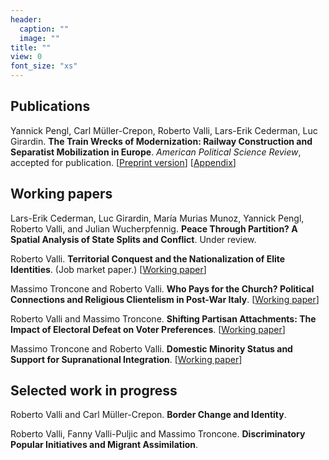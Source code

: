 ```yaml
---
header:
  caption: ""
  image: ""
title: ""
view: 0
font_size: "xs"
---
```


## Publications

Yannick Pengl, Carl Müller-Crepon, Roberto Valli, Lars-Erik Cederman, Luc Girardin. **The Train Wrecks of Modernization: Railway Construction and Separatist Mobilization in Europe**. _American Political Science Review_, accepted for publication. [[Preprint version](/files/train_wrecks_preprint.pdf)] [[Appendix](/files/train_wrecks_appendix.pdf)]



## Working papers

Lars-Erik Cederman, Luc Girardin, María Murias Munoz, Yannick Pengl, Roberto Valli, and Julian Wucherpfennig. **Peace Through Partition? A Spatial Analysis of State Splits and Conflict**. Under review.

Roberto Valli. **Territorial Conquest and the Nationalization of Elite Identities**. (Job market paper.) [[Working paper](https://doi.org/10.31219/osf.io/cqr68)]

Massimo Troncone and Roberto Valli. **Who Pays for the Church? Political Connections and Religious Clientelism in Post-War Italy**. [[Working paper](https://doi.org/10.31219/osf.io/nsyc3)]

Roberto Valli and Massimo Troncone. **Shifting Partisan Attachments: The Impact of Electoral Defeat on Voter Preferences**. [[Working paper](https://doi.org/10.31219/osf.io/rz4tu)]
  
Massimo Troncone and Roberto Valli. **Domestic Minority Status and Support for Supranational Integration**. [[Working paper](https://doi.org/10.31219/osf.io/3zhtg)]


## Selected work in progress

Roberto Valli and Carl Müller-Crepon. **Border Change and Identity**.

Roberto Valli, Fanny Valli-Puljic and Massimo Troncone. **Discriminatory Popular Initiatives and Migrant Assimilation**.
